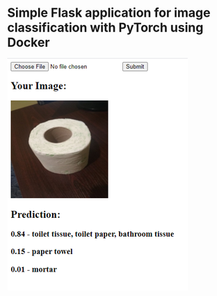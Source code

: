 <h1>Simple Flask application for image classification with PyTorch using Docker</h1>

![Alt text](resources/preview.png)